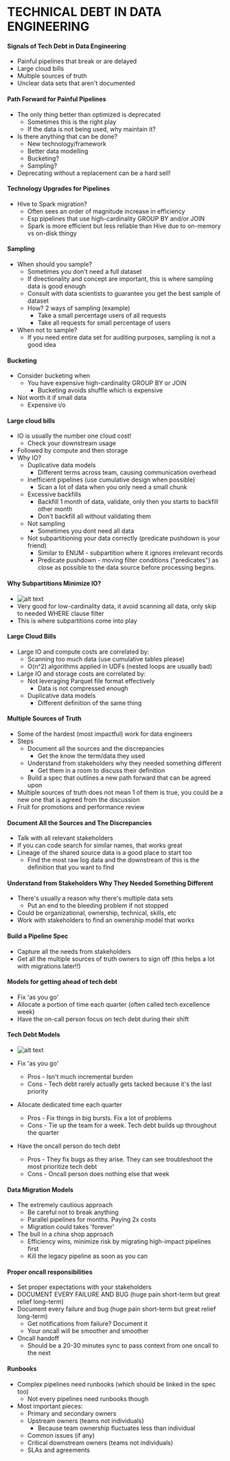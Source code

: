 # TECHNICAL DEBT IN DATA ENGINEERING

#### Signals of Tech Debt in Data Engineering
- Painful pipelines that break or are delayed
- Large cloud bills
- Multiple sources of truth
- Unclear data sets that aren't documented

#### Path Forward for Painful Pipelines
- The only thing better than optimized is deprecated
    - Sometimes this is the right play
    - If the data is not being used, why maintain it?
- Is there anything that can be done?
    - New technology/framework
    - Better data modelling
    - Bucketing?
    - Sampling?
- Deprecating without a replacement can be a hard sell!

#### Technology Upgrades for Pipelines
- Hive to Spark migration?
    - Often sees an order of magnitude increase in efficiency
    - Esp pipelines that use high-cardinality GROUP BY and/or JOIN
    - Spark is more efficient but less reliable than Hive due to on-memory vs on-disk thingy

#### Sampling
- When should you sample?
    - Sometimes you don't need a full dataset
    - If directionality and concept are important, this is where sampling data is good enough
    - Consult with data scientists to guarantee you get the best sample of dataset
    - How? 2 ways of sampling (example)
        - Take a small percentage users of all requests
        - Take all requests for small percentage of users
- When not to sample?
    - If you need entire data set for auditing purposes, sampling is not a good idea

#### Bucketing
- Consider bucketing when
    - You have expensive high-cardinality GROUP BY or JOIN
        - Bucketing avoids shuffle which is expensive
- Not worth it if small data
    - Expensive i/o

#### Large cloud bills
- IO is usually the number one cloud cost!
    - Check your downstream usage
- Followed by compute and then storage
- Why IO?
    - Duplicative data models
        - Different terms across team, causing communication overhead
    - Inefficient pipelines (use cumulative design when possible)
        - Scan a lot of data when you only need a small chunk
    - Excessive backfills
        - Backfill 1 month of data, validate, only then you starts to backfill other month
        - Don't backfill all without validating them
    - Not sampling
        - Sometimes you dont need all data
    - Not subpartitioning your data correctly (predicate pushdown is your friend)
        - Similar to ENUM - subpartition where it ignores irrelevant records
        - Predicate pushdown - moving filter conditions ("predicates") as close as possible to the data source before processing begins.

#### Why Subpartitions Minimize IO?
- ![alt text](../assets/image4.png)
- Very good for low-cardinality data, it avoid scanning all data, only skip to needed WHERE clause filter
- This is where subpartitions come into play

#### Large Cloud Bills
- Large IO and compute costs are correlated by:
    - Scanning too much data (use cumulative tables please)
    - O(n^2) algorithms applied in UDFs (nested loops are usually bad)
- Large IO and storage costs are correlated by:
    - Not leveraging Parquet file format effectively
        - Data is not compressed enough
    - Duplicative data models
        - Different definition of the same thing

#### Multiple Sources of Truth
- Some of the hardest (most impactful) work for data engineers
- Steps
    - Document all the sources and the discrepancies
        - Get the know the term/data they used
    - Understand from stakeholders why they needed something different
        - Get them in a room to discuss their definition
    - Build a spec that outlines a new path forward that can be agreed upon
- Multiple sources of truth does not mean 1 of them is true, you could be a new one that is agreed from the discussion
- Fruit for promotions and performance review

#### Document All the Sources and The Discrepancies
- Talk with all relevant stakeholders
- If you can code search for similar names, that works great
- Lineage of the shared source data is a good place to start too
    - Find the most raw log data and the downstream of this is the definition that you want to find

#### Understand from Stakeholders Why They Needed Something Different
- There's usually a reason why there's multiple data sets
    - Put an end to the bleeding problem if not stopped
- Could be organizational, ownership, technical, skills, etc
- Work with stakeholders to find an ownership model that works

#### Build a Pipeline Spec
- Capture all the needs from stakeholders
- Get all the multiple sources of truth owners to sign off (this helps a lot with migrations later!!)

#### Models for getting ahead of tech debt
- Fix 'as you go'
- Allocate a portion of time each quarter (often called tech excellence week)
- Have the on-call person focus on tech debt during their shift

#### Tech Debt Models

- ![alt text](../assets/image5.png)

- Fix 'as you go'
    - Pros - Isn't much incremental burden
    - Cons - Tech debt rarely actually gets tacked because it's the last priority
- Allocate dedicated time each quarter
    - Pros - Fix things in big bursts. Fix a lot of problems
    - Cons - Tie up the team for a week. Tech debt builds up throughout the quarter
- Have the oncall person do tech debt
    - Pros - They fix bugs as they arise. They can see troubleshoot the most prioritize tech debt
    - Cons - Oncall person does nothing else that week

#### Data Migration Models

- The extremely cautious approach
    - Be careful not to break anything
    - Parallel pipelines for months. Paying 2x costs
    - Migration could takes 'forever'
- The bull in a china shop approach
    - Efficiency wins, minimize risk by migrating high-impact pipelines first
    - Kill the legacy pipeline as soon as you can

#### Proper oncall responsibilities
- Set proper expectations with your stakeholders
- DOCUMENT EVERY FAILURE AND BUG (huge pain short-term but great relief long-term)
- Document every failure and bug (huge pain short-term but great relief long-term)
    - Get notifications from failure? Document it
    - Your oncall will be smoother and smoother
- Oncall handoff
    - Should be a 20-30 minutes sync to pass context from one oncall to the next

#### Runbooks
- Complex pipelines need runbooks (which should be linked in the spec too)
    - Not every pipelines need runbooks though
- Most important pieces:
    - Primary and secondary owners
    - Upstream owners (teams not individuals)
        - Because team ownership fluctuates less than individual
    - Common issues (if any)
    - Critical downstream owners (teams not individuals)
    - SLAs and agreements